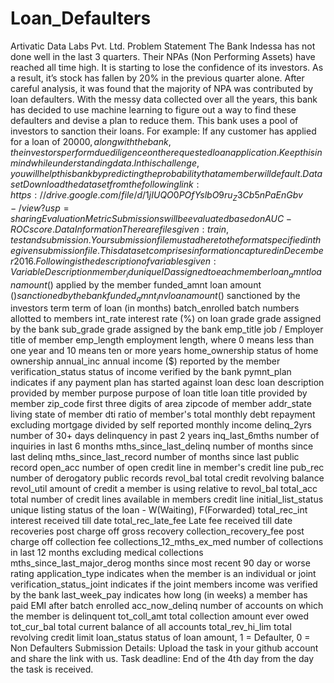 # Loan_Defaulters

Artivatic Data Labs Pvt. Ltd.
Problem Statement
The Bank Indessa has not done well in the last 3 quarters. Their NPAs (Non Performing Assets)
have reached all time high. It is starting to lose the confidence of its investors. As a result, it’s stock
has fallen by 20% in the previous quarter alone.
After careful analysis, it was found that the majority of NPA was contributed by loan defaulters. With
the messy data collected over all the years, this bank has decided to use machine learning to figure
out a way to find these defaulters and devise a plan to reduce them.
This bank uses a pool of investors to sanction their loans. For example: If any customer has applied
for a loan of $20000, along with the bank, the investors perform due diligence on the requested loan
application. Keep this in mind while understanding data.
In this challenge, you will help this bank by predicting the probability that a member will default.
Dataset
Download the dataset from the following link:
https://drive.google.com/file/d/1jIUQO0POfYslbO9ru_Z3Cb5nPaEnGbv-/view?usp=sharing
Evaluation Metric
Submissions will be evaluated based on AUC-ROC score.
Data Information
There are files given: train, test and submission. Your submission file must adhere to the format
specified in the given submission file. This data set comprises information captured in December
2016. Following is the description of variables given:
Variable Description
member_id unique ID assigned to each member
loan_amnt loan amount ($) applied by the member
funded_amnt loan amount ($) sanctioned by the bank
funded_amnt_inv loan amount ($) sanctioned by the investors
term term of loan (in months)
batch_enrolled batch numbers allotted to members
int_rate interest rate (%) on loan
grade grade assigned by the bank
sub_grade grade assigned by the bank
emp_title job / Employer title of member
emp_length employment length, where 0 means less than
one year and 10 means ten or more years
home_ownership status of home ownership
annual_inc annual income ($) reported by the member
verification_status status of income verified by the bank
pymnt_plan indicates if any payment plan has started
against loan
desc loan description provided by member
purpose purpose of loan
title loan title provided by member
zip_code first three digits of area zipcode of member
addr_state living state of member
dti ratio of member's total monthly debt
repayment excluding mortgage divided by self
reported monthly income
delinq_2yrs number of 30+ days delinquency in past 2
years
inq_last_6mths number of inquiries in last 6 months
mths_since_last_delinq number of months since last delinq
mths_since_last_record number of months since last public record
open_acc number of open credit line in member's credit
line
pub_rec number of derogatory public records
revol_bal total credit revolving balance
revol_util amount of credit a member is using relative to
revol_bal
total_acc total number of credit lines available in
members credit line
initial_list_status unique listing status of the loan - W(Waiting),
F(Forwarded)
total_rec_int interest received till date
total_rec_late_fee Late fee received till date
recoveries post charge off gross recovery
collection_recovery_fee post charge off collection fee
collections_12_mths_ex_med number of collections in last 12 months
excluding medical collections
mths_since_last_major_derog months since most recent 90 day or worse
rating
application_type indicates when the member is an individual or
joint
verification_status_joint indicates if the joint members income was
verified by the bank
last_week_pay indicates how long (in weeks) a member has
paid EMI after batch enrolled
acc_now_delinq number of accounts on which the member is
delinquent
tot_coll_amt total collection amount ever owed
tot_cur_bal total current balance of all accounts
total_rev_hi_lim total revolving credit limit
loan_status status of loan amount, 1 = Defaulter, 0 = Non
Defaulters
Submission Details:
Upload the task in your github account and share the link with us.
Task deadline:
End of the 4th day from the day the task is received.
